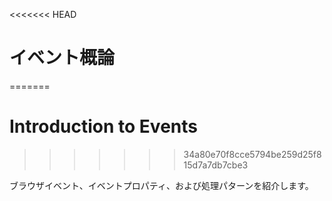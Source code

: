 <<<<<<< HEAD
# イベント概論
=======
# Introduction to Events
>>>>>>> 34a80e70f8cce5794be259d25f815d7a7db7cbe3

ブラウザイベント、イベントプロパティ、および処理パターンを紹介します。
